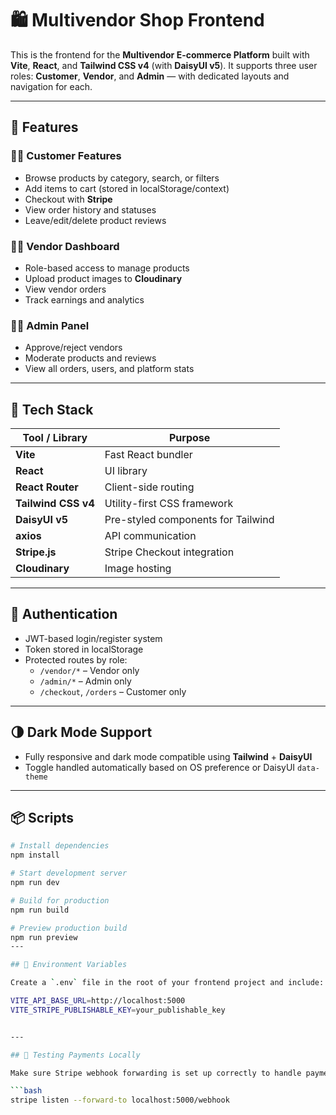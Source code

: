 # 🛍️ Multivendor Shop Frontend

This is the frontend for the **Multivendor E-commerce Platform** built with **Vite**, **React**, and **Tailwind CSS v4** (with **DaisyUI v5**). It supports three user roles: **Customer**, **Vendor**, and **Admin** — with dedicated layouts and navigation for each.

---

## 🚀 Features

### 🧑‍💻 Customer Features
- Browse products by category, search, or filters
- Add items to cart (stored in localStorage/context)
- Checkout with **Stripe**
- View order history and statuses
- Leave/edit/delete product reviews

### 👨‍🍳 Vendor Dashboard
- Role-based access to manage products
- Upload product images to **Cloudinary**
- View vendor orders
- Track earnings and analytics

### 🧑‍💼 Admin Panel
- Approve/reject vendors
- Moderate products and reviews
- View all orders, users, and platform stats

---

## 🧰 Tech Stack

| Tool / Library      | Purpose                              |
|---------------------|---------------------------------------|
| **Vite**            | Fast React bundler                   |
| **React**           | UI library                          |
| **React Router**    | Client-side routing                  |
| **Tailwind CSS v4** | Utility-first CSS framework          |
| **DaisyUI v5**      | Pre-styled components for Tailwind   |
| **axios**           | API communication                    |
| **Stripe.js**       | Stripe Checkout integration          |
| **Cloudinary**      | Image hosting                        |

---

## 🔐 Authentication

- JWT-based login/register system
- Token stored in localStorage
- Protected routes by role:
  - `/vendor/*` – Vendor only
  - `/admin/*` – Admin only
  - `/checkout`, `/orders` – Customer only

---

## 🌗 Dark Mode Support

- Fully responsive and dark mode compatible using **Tailwind** + **DaisyUI**
- Toggle handled automatically based on OS preference or DaisyUI `data-theme`

---

## 📦 Scripts

```bash
# Install dependencies
npm install

# Start development server
npm run dev

# Build for production
npm run build

# Preview production build
npm run preview
---

## 🔌 Environment Variables

Create a `.env` file in the root of your frontend project and include:

VITE_API_BASE_URL=http://localhost:5000
VITE_STRIPE_PUBLISHABLE_KEY=your_publishable_key


---

## 🧪 Testing Payments Locally

Make sure Stripe webhook forwarding is set up correctly to handle payment confirmation:

```bash
stripe listen --forward-to localhost:5000/webhook
